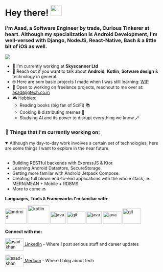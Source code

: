 # Hey there! <img src="https://raw.githubusercontent.com/MartinHeinz/MartinHeinz/master/wave.gif" height="35" width="35" />

### I'm Asad, a Software Engineer by trade, Curious Tinkerer at heart. Although my specialization is Android Development, I'm well-versed with Django, NodeJS, React-Native, Bash & a little bit of iOS as well. 

![](https://komarev.com/ghpvc/?username=asadkhan777&style=flat&label=Profile+visitors)

- 🏢 I'm currently working at **Skyscanner Ltd**
- 💬 Reach out if you want to talk about **Android**, **Kotlin**, **Sotware design** & technology in general.
- 🤓 Here are som basic projects I made when I was still learning: [WIP](https://github.com/asadkhan777/?tab=repositories)
- 🌱 Open to working on freelance projects, reachout to me over at: asad@igtech.co.in
- 🎮 Hobbies:
    - Reading books (big fan of SciFi) 📚
    - Cooking & distributing memes 🧪
    - Studying AI and its power to disrupt everything we know 🪄

<h3>💼 Things that I'm currently working on:</h3>
<details open>
  <summary>Although my day-to-day work involves a certain set of technologies, here are some things I want to explore in the near future.</summary>
  <ul>
    <br>
    <li>Building RESTful backends with ExpressJS & Ktor.</li>
    <li>Learning Android Datastore, SecureStorage.</li>
    <li>Getting more familar with Android Jetpack Compose.</li>
    <li>Creating full blown end-to-end applications with the whole stack, ie. MERN/MEAN + Mobile + RDBMS.</li>
    <li>More to come 🔜</li>
  </ul>
</details>

**Languages, Tools & Frameworks I'm familiar with:**
<p align="left”>
          
<a href="https://developer.android.com" target="_blank"> <img src="https://cdn.jsdelivr.net/gh/devicons/devicon/icons/android/android-plain-wordmark.svg" alt="android" width="70" height="50"/></a> 
<a href="https://kotlinlang.org" target="_blank"> <img src="https://cdn.jsdelivr.net/gh/devicons/devicon/icons/kotlin/kotlin-original-wordmark.svg" alt="kotlin" width="70" height="60"/></a>
<a href="https://www.java.com" target="_blank"> <img src="https://cdn.jsdelivr.net/gh/devicons/devicon/icons/java/java-original-wordmark.svg" alt="java" width="50" height="40"/></a> 
<a href="https://reactnative.dev/" target="_blank"> <img src="https://cdn.jsdelivr.net/gh/devicons/devicon/icons/react/react-original.svg" alt="git" width="60" height="40"/></a>
<a href="https://www.djangoproject.com/" target="_blank"> <img src="https://cdn.jsdelivr.net/gh/devicons/devicon/icons/django/django-plain-wordmark.svg" alt="java" width="50" height="40"/></a>
<a href="https://www.djangoproject.com/" target="_blank"> <img src="https://cdn.jsdelivr.net/gh/devicons/devicon/icons/nodejs/nodejs-original.svg" alt="java" width="60" height="40"/></a>
<a href="https://git-scm.com/" target="_blank"> <img src="https://cdn.jsdelivr.net/gh/devicons/devicon/icons/git/git-original-wordmark.svg" alt="git" width="60" height="50"/></a>
</p>

**Connect with me:**
<p align="left”>

<a href="">

<a target="blank" href="https://www.linkedin.com/in/asad-khan-developer/" target="blank"><img align="center" src="https://cdn.jsdelivr.net/npm/simple-icons@9.14.0/icons/linkedin.svg" alt="asad-khan" height="40" width="60" /> LinkedIn</a> - Where I post serious stuff and career updates

<a target="blank" href="https://medium.com/@asadkhan-dev" target="blank"><img align="center" src="https://cdn.jsdelivr.net/npm/simple-icons@9.14.0/icons/medium.svg" alt="asad-khan" height="40" width="60" /> Medium</a> - Where I blog about tech 
</p>
